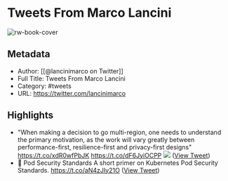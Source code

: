 # Tweets From Marco Lancini

![rw-book-cover](https://pbs.twimg.com/profile_images/1207626240565354496/7S1WnmD8.jpg)

## Metadata
- Author: [[@lancinimarco on Twitter]]
- Full Title: Tweets From Marco Lancini
- Category: #tweets
- URL: https://twitter.com/lancinimarco

## Highlights
- "When making a decision to go multi-region, one needs to understand the primary motivation, as the work will vary greatly between performance-first, resilience-first and privacy-first designs" https://t.co/xdR0wfPbJK https://t.co/dF6JyiOCPP
  ![](https://pbs.twimg.com/media/FQ0G3vCXwAQSGWA.jpg) ([View Tweet](https://twitter.com/lancinimarco/status/1516876923758120961))
- 🔖 Pod Security Standards
  A short primer on Kubernetes Pod Security Standards.
  https://t.co/aN4zJIy21O ([View Tweet](https://twitter.com/lancinimarco/status/1578475271836946432))
